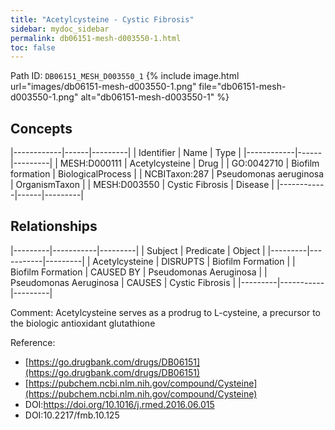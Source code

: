 ```yaml
---
title: "Acetylcysteine - Cystic Fibrosis"
sidebar: mydoc_sidebar
permalink: db06151-mesh-d003550-1.html
toc: false 
---
```



Path ID: `DB06151_MESH_D003550_1`
{% include image.html url="images/db06151-mesh-d003550-1.png" file="db06151-mesh-d003550-1.png" alt="db06151-mesh-d003550-1" %}

## Concepts

|------------|------|---------|
| Identifier | Name | Type    |
|------------|------|---------|
| MESH:D000111 | Acetylcysteine | Drug |
| GO:0042710 | Biofilm formation | BiologicalProcess |
| NCBITaxon:287 | Pseudomonas aeruginosa | OrganismTaxon |
| MESH:D003550 | Cystic Fibrosis | Disease |
|------------|------|---------|

## Relationships

|---------|-----------|---------|
| Subject | Predicate | Object  |
|---------|-----------|---------|
| Acetylcysteine | DISRUPTS | Biofilm Formation |
| Biofilm Formation | CAUSED BY | Pseudomonas Aeruginosa |
| Pseudomonas Aeruginosa | CAUSES | Cystic Fibrosis |
|---------|-----------|---------|

Comment: Acetylcysteine serves as a prodrug to L-cysteine, a precursor to the biologic antioxidant glutathione

Reference: 
  - [https://go.drugbank.com/drugs/DB06151](https://go.drugbank.com/drugs/DB06151)
  - [https://pubchem.ncbi.nlm.nih.gov/compound/Cysteine](https://pubchem.ncbi.nlm.nih.gov/compound/Cysteine)
  - DOI:https://doi.org/10.1016/j.rmed.2016.06.015
  - DOI:10.2217/fmb.10.125
